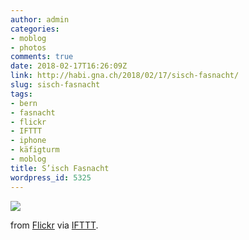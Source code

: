 ```yaml
---
author: admin
categories:
- moblog
- photos
comments: true
date: 2018-02-17T16:26:09Z
link: http://habi.gna.ch/2018/02/17/sisch-fasnacht/
slug: sisch-fasnacht
tags:
- bern
- fasnacht
- flickr
- IFTTT
- iphone
- käfigturm
- moblog
title: S’isch Fasnacht
wordpress_id: 5325
---
```


![](https://farm5.staticflickr.com/4723/26445743868_ba24af6f6d_b.jpg)  

  

from [Flickr](https://flic.kr/p/GhVmib) via [IFTTT](https://ifttt.com/?ref=da&site=wordpress).
